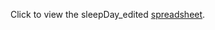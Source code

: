 Click to view the sleepDay_edited [spreadsheet](https://docs.google.com/spreadsheets/d/1llgPHDYcMasZXUDEQHh10yBkdZvaXt_EVdeHkli5rr4/edit?usp=sharing).
